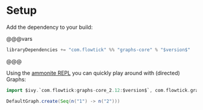 # Setup

Add the dependency to your build:

@@@vars
```scala
libraryDependencies += "com.flowtick" %% "graphs-core" % "$version$"
```
@@@

Using the [ammonite REPL](http://ammonite.io) you can quickly play around with (directed) Graphs:

```scala
import $ivy.`com.flowtick:graphs-core_2.12:$version$`, com.flowtick.graphs.defaults._, com.flowtick.graphs.defaults.directed._ 

DefaultGraph.create(Seq(n("1") -> n("2")))
```